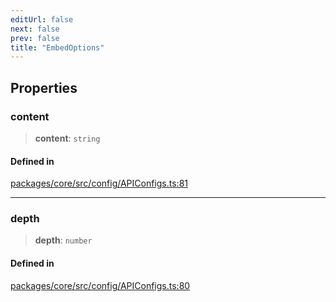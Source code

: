 ```yaml
---
editUrl: false
next: false
prev: false
title: "EmbedOptions"
---
```


## Properties

### content

> **content**: `string`

#### Defined in

[packages/core/src/config/APIConfigs.ts:81](https://github.com/mProjectsCode/obsidian-meta-bind-plugin/blob/6d84d4e1af13951a4f9f713d142b213b046a5a9e/packages/core/src/config/APIConfigs.ts#L81)

***

### depth

> **depth**: `number`

#### Defined in

[packages/core/src/config/APIConfigs.ts:80](https://github.com/mProjectsCode/obsidian-meta-bind-plugin/blob/6d84d4e1af13951a4f9f713d142b213b046a5a9e/packages/core/src/config/APIConfigs.ts#L80)
